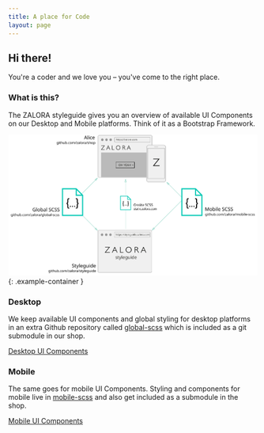 ```yaml
---
title: A place for Code
layout: page
---
```


## Hi there!

You're a coder and we love you – you've come to the right place.

### What is this?

The ZALORA styleguide gives you an overview of available UI Components on our Desktop and Mobile platforms. Think of it as a Bootstrap Framework.


![ZALORA Global Styles Setup](/assets/images/content/code/setup-illustration.svg)
{: .example-container }

### Desktop

We keep available UI components and global styling for desktop platforms in an extra Github repository called [global-scss](http://github.com/zalora/global-scss) which is included as a git submodule in our shop.

<a class="btn" href="/components/desktop/buttons.html">Desktop UI Components</a>

### Mobile

The same goes for mobile UI Components. Styling and components for mobile live in [mobile-scss](http://github.com/zalora/mobile-scss) and also get included as a submodule in the shop.

<a class="btn" href="/components/mobile/scaffolding.html">Mobile UI Components</a>

